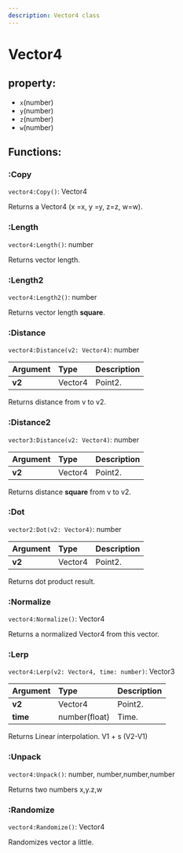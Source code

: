 ```yaml
---
description: Vector4 class
---
```


# Vector4

## property:

* `x`\(number\)
* `y`\(number\)
* `z`\(number\)
* `w`\(number\)

## Functions:

### :Copy

`vector4:Copy()`: Vector4

Returns a Vector4 \(x =x, y =y, z=z, w=w\).



### :Length

`vector4:Length()`: number

Returns vector length.



### :Length2

`vector4:Length2()`: number

Returns vector length **square**.



### :Distance <a id="database-read"></a>

`vector4:Distance(v2: Vector4)`: number

| Argument | Type | Description |
| :--- | :--- | :--- |
| **v2** | Vector4 | Point2. |

Returns distance from v to v2.



### :Distance2 <a id="database-read"></a>

`vector3:Distance(v2: Vector4)`: number

| Argument | Type | Description |
| :--- | :--- | :--- |
| **v2** | Vector4 | Point2. |

Returns distance **square** from v to v2.



### :Dot <a id="database-read"></a>

`vector2:Dot(v2: Vector4)`: number

| Argument | Type | Description |
| :--- | :--- | :--- |
| **v2** | Vector4 | Point2. |

Returns dot product result.



### :Normalize

`vector4:Normalize()`: Vector4

Returns a normalized Vector4 from this vector.



### :Lerp <a id="database-read"></a>

`vector4:Lerp(v2: Vector4, time: number)`: Vector3

| Argument | Type | Description |
| :--- | :--- | :--- |
| **v2** | Vector4 | Point2. |
| **time** | number\(float\) | Time. |

Returns Linear interpolation. V1 + s \(V2-V1\)



### :Unpack

`vector4:Unpack()`: number, number,number,number

Returns two numbers x,y.z,w



### :Randomize

`vector4:Randomize()`: Vector4

Randomizes vector a little.



